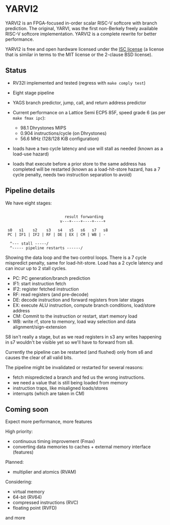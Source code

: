 # YARVI2

YARVI2 is an FPGA-focused in-order scalar RISC-V softcore with branch
prediction.  The original, YARVI, was the first non-Berkely freely
available RISC-V softcore implementation.  YARVI2 is a complete
rewrite for better performance.

YARVI2 is free and open hardware licensed under the
[ISC license](http://en.wikipedia.org/wiki/ISC_license)
(a license that is similar in terms to the MIT license or the 2-clause
BSD license).


## Status

- RV32I implemented and tested (regress with `make comply test`)

- Eight stage pipeline

- YAGS branch predictor, jump, call, and return address predictor

- Current performance on a Lattice Semi ECP5 85F, speed grade 6 (as per `make fmax ipc`):
   - 98.1 Dhrystones MIPS
   - 0.904 instructions/cycle (on Dhrystones)
   - 56.6 MHz (128/128 KiB configuration)

- loads have a two cycle latency and use will stall as needed (known
  as a load-use hazard)

- loads that execute before a prior store to the same address has
  completed will be restarted (known as a load-hit-store hazard, has a
  7 cycle penalty, needs two instruction separation to avoid)

## Pipeline details

We have eight stages:
```

                          result forwarding
                        v---+----+----+----+

 s0   s1    s2    s3   s4   s5   s6   s7   s8
 PC | IF1 | IF2 | RF | DE | EX | CM | WB | -

  ^--- stall -----/
  ^----- pipeline restarts ------/
```

Showing the data loop and the two control loops.  There is a 7 cycle
mispredict penalty, same for load-hit-store.  Load has a 2 cycle
latency and can incur up to 2 stall cycles.

- PC: PC generation/branch prediction
- IF1: start instruction fetch
- IF2: register fetched instruction
- RF: read registers (and pre-decode)
- DE: decode instruction and forward registers from later stages
- EX: execute ALU instruction, compute branch conditions, load/store address
- CM: Commit to the instruction or restart, start memory load
- WB: write rf, store to memory,
    load way selection and data alignment/sign-extension

S8 isn't really a stage, but as we read registers in s3 any writes
happening in s7 wouldn't be visible yet so we'll have to forward from
s8.

Currently the pipeline can be restarted (and flushed) only from s6 and
causes the clear of all valid bits.

The pipeline might be invalidated or restarted for several reasons:
 - fetch mispredicted a branch and fed us the wrong instructions.
 - we need a value that is still being loaded from memory
 - instruction traps, like misaligned loads/stores
 - interrupts (which are taken in CM)

## Coming soon

Expect more performance, more features

High priority:
- continuous timing improvement (Fmax)
- converting data memories to caches + external memory interface (features)

Planned:
- multiplier and atomics (RVAM)

Considering:
- virtual memory
- 64-bit (RV64)
- compressed instructions (RVC)
- floating point (RVFD)

and more
